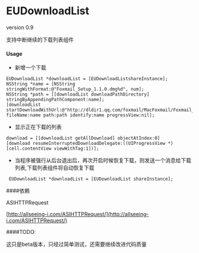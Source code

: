 # EUDownloadList
version 0.9 

支持中断继续的下载列表组件


#### Usage

- 新增一个下载 

```
EUDownloadList *downloadList = [EUDownloadListshareInstance];
NSString *name = [NSString stringWithFormat:@"Foxmail_Setup_1.1.0.dmg%d", num];
NSString *path = [[downloadList downloadPathDirectory] stringByAppendingPathComponent:name];
[downloadList startDownloadWithUrl:@"http://dldir1.qq.com/foxmail/MacFoxmail/Foxmail_Setup_1.1.0.dmg" fileName:name path:path identify:name progressView:nil];
 ```
 
- 显示正在下载的列表
 
```
download = [[downloadList getAllDownload] objectAtIndex:0]
[download resumeInterruptedDownloadDelegate:((UIProgressView *)[cell.contentView viewWithTag:1])];
 ```
 
- 当程序被强行从后台退出后，再次开启时候恢复下载，则发送一个消息给下载列表,下载列表组件将自动恢复下载 

```
 EUDownloadList *downloadList = [EUDownloadList shareInstance];
```

####依赖

ASIHTTPRequest  

[http://allseeing-i.com/ASIHTTPRequest/](http://allseeing-i.com/ASIHTTPRequest/)

####TODO:

这只是beta版本，只经过简单测试，还需要继续改进代码质量
